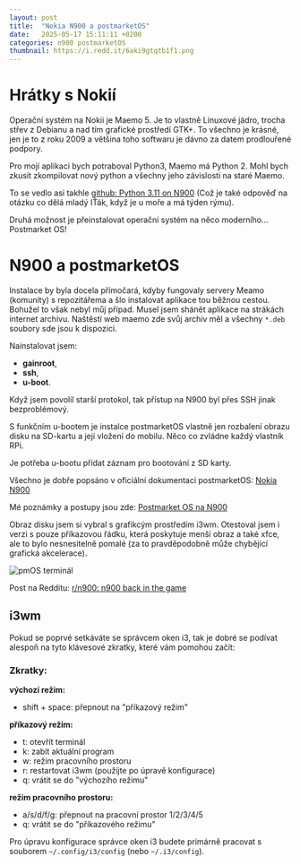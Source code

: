 ```yaml
---
layout: post
title:  "Nokia N900 a postmarketOS"
date:   2025-05-17 15:11:11 +0200
categories: n900 postmarketOS
thumbnail: https://i.redd.it/6aki9gtqtb1f1.png
---
```


# Hrátky s Nokií

Operační systém na Nokii je Maemo 5. Je to vlastně Linuxové jádro, trocha střev z Debianu a nad tím grafické prostředí GTK+. To všechno je krásné, jen je to z roku 2009 a většina toho softwaru je dávno za datem prodlouřené podpory.

Pro mojí aplikaci bych potraboval Python3, Maemo má Python 2. Mohl bych zkusit zkompilovat nový python a všechny jeho závislosti na staré Maemo. 

To se vedlo asi takhle [github: Python 3.11 on N900](https://github.com/elPytel/Python_3.11_on_N900) (Což je také odpověď na otázku co dělá mladý IŤák, když je u moře a má týden rýmu).

Druhá možnost je přeinstalovat operační systém na něco moderního...
Postmarket OS!

# N900 a postmarketOS

Instalace by byla docela přímočará, kdyby fungovaly servery Meamo (komunity) s repozitářema a šlo instalovat aplikace tou běžnou cestou. Bohužel to však nebyl můj případ. Musel jsem shánět aplikace na strákách internet archivu. Naštěstí web maemo zde svůj archiv měl a všechny `*.deb` soubory sde jsou k dispozici. 

Nainstalovat jsem:
- **gainroot**,
- **ssh**,
- **u-boot**. 

Když jsem povolil starší protokol, tak přístup na N900 byl přes SSH jinak bezproblémový.

S funkčním u-bootem je instalce postmarketOS vlastně jen rozbalení obrazu disku na SD-kartu a její vložení do mobilu. Něco co zvládne každý vlastník RPi.

Je potřeba u-bootu přidat záznam pro bootování z SD karty.

Všechno je dobře popsáno v oficiální dokumentaci postmarketOS: [Nokia N900](https://wiki.postmarketos.org/wiki/Nokia_N900_(nokia-n900))

Mé poznámky a postupy jsou zde:
[Postmarket OS na N900](https://github.com/elPytel/nokia-n900-notes/blob/main/pmOS_files/Postmarket%20OS.md)

Obraz disku jsem si vybral s grafikcým prostředím i3wm. Otestoval jsem i verzi s pouze příkazovou řádku, která poskytuje menší obraz a také xfce, ale to bylo nesnesitelně pomalé (za to pravděpodobně může chybějící grafická akcelerace).

![pmOS terminál](https://i.redd.it/6aki9gtqtb1f1.png)

Post na Redditu: [r/n900: n900 back in the game](https://www.reddit.com/r/n900/comments/1koqmgo/n900_back_in_the_game/)

## i3wm

Pokud se poprvé setkáváte se správcem oken i3, tak je dobré se podívat alespoň na tyto klávesové zkratky, které vám pomohou začít:

### Zkratky:

**výchozí režim:**
- shift + space: přepnout na "příkazový režim"

**příkazový režim:**
- t: otevřít terminál
- k: zabít aktuální program
- w: režim pracovního prostoru
- r: restartovat i3wm (použijte po úpravě konfigurace)
- q: vrátit se do "výchozího režimu"

**režim pracovního prostoru:**
- a/s/d/f/g: přepnout na pracovní prostor 1/2/3/4/5
- q: vrátit se do "příkazového režimu"

Pro úpravu konfigurace správce oken i3 budete primárně pracovat s souborem `~/.config/i3/config` (nebo `~/.i3/config`).

